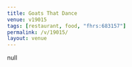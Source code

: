 ```yaml
---
title: Goats That Dance
venue: v19015
tags: [restaurant, food, "fhrs:683157"]
permalink: /v/19015/
layout: venue
---
```

null